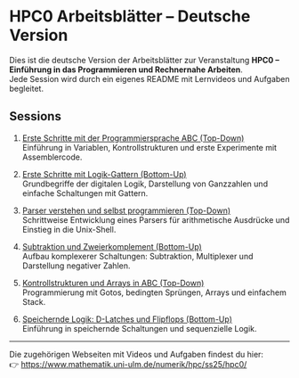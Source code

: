 # HPC0 Arbeitsblätter – Deutsche Version

Dies ist die deutsche Version der Arbeitsblätter zur Veranstaltung **HPC0 – Einführung in das Programmieren und Rechnernahe Arbeiten**.  
Jede Session wird durch ein eigenes README mit Lernvideos und Aufgaben begleitet.

## Sessions

1. [Erste Schritte mit der Programmiersprache ABC (Top-Down)](session01/README.md)  
   Einführung in Variablen, Kontrollstrukturen und erste Experimente mit Assemblercode.

2. [Erste Schritte mit Logik-Gattern (Bottom-Up)](session02/README.md)  
   Grundbegriffe der digitalen Logik, Darstellung von Ganzzahlen und einfache Schaltungen mit Gattern.

3. [Parser verstehen und selbst programmieren (Top-Down)](session03/README.md)  
   Schrittweise Entwicklung eines Parsers für arithmetische Ausdrücke und Einstieg in die Unix-Shell.

4. [Subtraktion und Zweierkomplement (Bottom-Up)](session04/README.md)  
   Aufbau komplexerer Schaltungen: Subtraktion, Multiplexer und Darstellung negativer Zahlen.

5. [Kontrollstrukturen und Arrays in ABC (Top-Down)](session05/README.md)  
   Programmierung mit Gotos, bedingten Sprüngen, Arrays und einfachem Stack.

6. [Speichernde Logik: D-Latches und Flipflops (Bottom-Up)](session06/README.md)  
   Einführung in speichernde Schaltungen und sequenzielle Logik.

---

Die zugehörigen Webseiten mit Videos und Aufgaben findest du hier:  
👉 https://www.mathematik.uni-ulm.de/numerik/hpc/ss25/hpc0/


